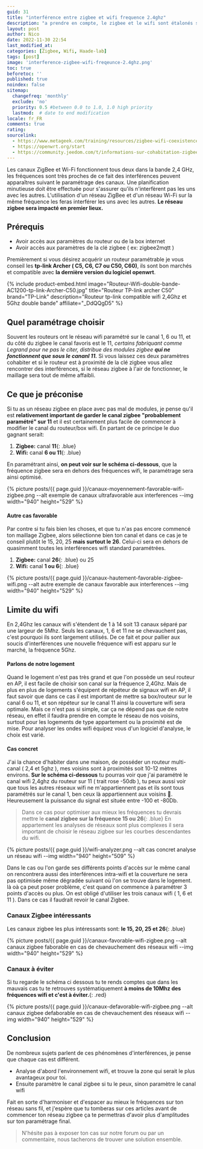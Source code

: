 ```yaml
---
guid: 31
title: "interférence entre zigbee et wifi frequence 2.4ghz"
description: "a prendre en compte, le zigbee et le wifi sont étalonés sur la frequence 2.4ghz, quelques conseils à prendre en compte lors du paramétrage des canaux afin d'améliorer la qualité du maillage"
layout: post
author: Nico
date: 2022-11-30 22:54
last_modified_at: 
categories: [Zigbee, Wifi, Haade-lab]
tags: [post]
image: 'interference-zigbee-wifi-freqeunce-2.4ghz.png'
toc: true
beforetoc: ''
published: true
noindex: false
sitemap:
  changefreq: 'monthly'
  exclude: 'no'
  priority: 0.5 #between 0.0 to 1.0, 1.0 high priority
  lastmod:  # date to end modification
locale: fr_FR
comments: true
rating:  
sourcelink:
  - https://www.metageek.com/training/resources/zigbee-wifi-coexistence/
  - https://openwrt.org/start
  - https://community.jeedom.com/t/informations-sur-cohabitation-zigbee-et-wifi/50821
---
```


Les canaux ZigBee et Wi-Fi fonctionnent tous deux dans la bande 2,4 GHz, les fréquences sont très proches de ce fait des interférences peuvent apparaîtres suivant le paramétrage des canaux. Une planification minutieuse doit être effectuée pour s'assurer qu'ils n'interfèrent pas les uns avec les autres.
L'utilisation d'un réseau ZigBee et d'un réseau Wi-Fi sur la même fréquence les feras interférer les uns avec les autres. **Le réseau zigbee sera impacté en premier lieux.**

## Prérequis

- Avoir accès aux paramètres du routeur ou de la box internet
- Avoir accès aux paramètres de la clé zigbee ( ex: zigbee2mqtt )

Premièrement si vous désirez acquérir un routeur paramétrable je vous conseil les **tp-link Archer ( C5, C6, C7 ou C50, C60)**, ils sont bon marchés et compatible avec **la dernière version du logiciel openwrt**.

{% include product-embed.html image="Routeur-Wifi-double-bande-AC1200-tp-link-Archer-C50.jpg" title="Routeur TP-link archer C50" brand="TP-Link" description="Routeur tp-link compatible wifi 2,4Ghz et 5Ghz double bande" affiliate="_DdQQgD5" %}

## Quel paramétrage choisir

Souvent les routeurs ont le réseau wifi paramétré sur le canal 1, 6 ou 11, et du côté du zigbee le canal favoris est le 11, *certains fabriquant comme Legrand pour ne pas le citer, distribue des modules zigbee **qui ne fonctionnent que sous le cananl 11.***
Si vous laissez ces deux paramètres cohabiter et si le routeur est à proximité de la clé zigbee vous allez rencontrer des interférences, si le réseau zigbee à l'air de fonctionner, le maillage sera tout de même affaibli.

## Ce que je préconise

Si tu as un réseau zigbee en place avec pas mal de modules, je pense qu'il est **relativement important de garder le canal zigbee "probablement paramétré" sur 11** et il est certainement plus facile de commencer à modifier le canal du routeur/box wifi.
En partant de ce principe le duo gagnant serait:

1. **Zigbee:** canal **11**{: .blue}
2. **Wifi:** canal **6 ou 11**{: .blue}

En paramétrant ainsi, **on peut voir sur le schéma ci-dessous**, que la fréquence zigbee sera en dehors des fréquences wifi, le paramétrage sera ainsi optimisé.

{% picture posts/{{ page.guid }}/canaux-moyennement-favorable-wifi-zigbee.png --alt exemple de canaux ultrafavorable aux interferences --img width="940" height="529" %}

#### Autre cas favorable

Par contre si tu fais bien les choses, et que tu n'as pas encore commencé ton maillage Zigbee, alors sélectionne bien ton canal et dans ce cas je te conseil plutôt le 15, 20, 25 **mais surtout le 26**. Celui-ci sera en dehors de quasimment toutes les interférences wifi standard paramétrées.

1. **Zigbee:** canal **26**{: .blue} ou 25
2. **Wifi:** canal **1 ou 6**{: .blue}

{% picture posts/{{ page.guid }}/canaux-hautement-favorable-zigbee-wifi.png --alt autre exemple de canaux favorable aux interferences --img width="940" height="529" %}

## Limite du wifi

En 2,4Ghz les canaux wifi s'étendent de 1 à 14 soit 13 canaux séparé par une largeur de 5Mhz. Seuls les canaux, 1, 6 et 11 ne se chevauchent pas, c'est pourquoi ils sont largement utilisés. De ce fait et pour pallier aux soucis d'interférences une nouvelle fréquence wifi est apparu sur le marché, la fréquence 5Ghz.

#### Parlons de notre logement

Quand le logement n'est pas très grand et que l'on possède un seul routeur en AP, il est facile de choisir son canal sur la fréquence 2,4Ghz. Mais de plus en plus de logements s'équipent de répéteur de signaux wifi en AP, il faut savoir que dans ce cas il est important de mettre sa box/routeur sur le canal 6 ou 11, et son répéteur sur le canal 11 ainsi la couverture wifi sera optimale.
Mais ce n'est pas si simple, car ça ne dépend pas que de notre réseau, en effet il faudra prendre en compte le réseau de nos voisins, surtout pour les logements de type appartement ou la proximité est de mise. Pour analyser les ondes wifi équipez vous d'un logiciel d'analyse, le choix est varié.

#### Cas concret

J'ai la chance d'habiter dans une maison, de posséder un routeur multi-canal ( 2,4 et 5ghz ), mes voisins sont à proximités soit 10-12 mètres environs. **Sur le schéma ci-dessous** tu pourras voir que j'ai paramétré le canal wifi 2,4ghz du routeur sur 11 ( trait rose -50db ), tu peux aussi voir que tous les autres réseaux wifi ne m'appartiennent pas et ils sont tous paramétrés sur le canal 1, ben ceux là appartiennent aux voisins 🤬. Heureusement la puissance du signal est située entre -100 et -80Db.

> Dans ce cas pour optimiser aux mieux les fréquences tu devrais mettre le **canal zigbee sur la fréquence 15 ou 26**{: .blue}
> En appartement les analyses de réseaux sont plus complexes il sera important de choisir le réseau zigbee sur les courbes descendantes du wifi.

{% picture posts/{{ page.guid }}/wifi-analyzer.png --alt cas concret analyse un réseau wifi --img width="940" height="509" %}

Dans le cas ou l'on garde ses différents points d'accès sur le même canal on rencontrera aussi des interférences intra-wifi et la couverture ne sera pas optimisée même dégradée suivant où l'on se trouve dans le logement. là oà ça peut poser problème, c'est quand on commence à paramétrer 3 points d'accès ou plus. On est obligé d'utiliser les trois canaux wifi ( 1, 6 et 11 ). 
Dans ce cas il faudrait revoir le canal Zigbee.

### Canaux Zigbee intéressants

Les canaux zigbee les plus intéressants sont:
**le 15, 20, 25 et 26**{: .blue}

{% picture posts/{{ page.guid }}/canaux-favorable-wifi-zigbee.png --alt canaux zigbee faborable en cas de chevauchement des réseaux wifi --img width="940" height="529" %}

### Canaux à éviter

Si tu regarde le schéma ci dessous tu te rends comptes que dans les mauvais cas tu te retrouves systématiquement **à moins de 10Mhz des fréquences wifi et c'est à éviter.**{: .red}

{% picture posts/{{ page.guid }}/canaux-defavorable-wifi-zigbee.png --alt canaux zigbee defaborable en cas de chevauchement des réseaux wifi --img width="940" height="529" %}

## Conclusion

De nombreux sujets parlent de ces phénomènes d'interférences, je pense que chaque cas est différent.
- Analyse d'abord l'environnement wifi, et trouve la zone qui serait le plus avantageux pour toi.
- Ensuite paramètre le canal zigbee si tu le peux, sinon paramètre le canal wifi
  
Fait en sorte d'harmoniser et d'espacer au mieux le fréquences sur ton réseau sans fil, et j'espère que tu tomberas sur ces articles avant de commencer ton réseau zigbee ça te permettras d'avoir plus d'amplitudes sur ton paramétrage final.

> N'hésite pas à exposer ton cas sur notre forum ou par un commentaire, nous tacherons de trouver une solution ensemble.
